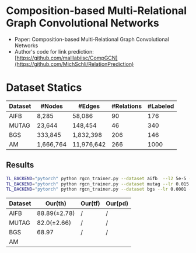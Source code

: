 # Composition-based Multi-Relational Graph Convolutional Networks

- Paper: Composition-based Multi-Relational Graph Convolutional Networks
- Author's code for link prediction: [https://github.com/malllabiisc/CompGCN](https://github.com/MichSchli/RelationPrediction)

# Dataset Statics
| Dataset | #Nodes    | #Edges     | #Relations | #Labeled |
| ------- | --------- | ---------- | ---------- | -------- |
| AIFB    | 8,285     | 58,086     | 90         | 176      |
| MUTAG   | 23,644    | 148,454    | 46         | 340      |
| BGS     | 333,845   | 1,832,398  | 206        | 146      |
| AM      | 1,666,764 | 11,976,642 | 266        | 1000     |

Results
-------

```bash
TL_BACKEND="pytorch" python rgcn_trainer.py --dataset aifb  --l2 5e-5 --op sub
TL_BACKEND="pytorch" python rgcn_trainer.py --dataset mutag --lr 0.015 --l2_coef 5e-2 --op sub
TL_BACKEND="pytorch" python rgcn_trainer.py --dataset bgs --lr 0.0001 --l2_coef 5e-2
```

| Dataset | Our(th)      | Our(tf) | Our(pd) |
| ------- | ------------ | ------- | ------- |
| AIFB    | 88.89(±2.78) | /       | /       |
| MUTAG   | 82.0(±2.66)  | /       | /       |
| BGS     | 68.97        | /       | /       |
| AM      |              |         |         |